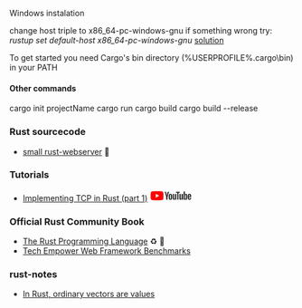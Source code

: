 Windows instalation

change host triple to x86_64-pc-windows-gnu
if something wrong try:
*rustup set default-host x86_64-pc-windows-gnu*
[solution](https://github.com/rust-lang/rustup/issues/846)

To get started you need Cargo's bin directory (%USERPROFILE%.cargo\bin) in your PATH


#### Other commands
cargo init projectName
cargo run
cargo build
cargo build --release


### Rust sourcecode
- [small rust-webserver](https://github.com/juli1/rust-webserver/tree/master/src) :gem:

### Tutorials
- [Implementing TCP in Rust (part 1)](https://www.youtube.com/watch?v=bzja9fQWzdA) <img src="./images/youtube.png" width="auto" height="20">

### Official Rust Community Book
- [The Rust Programming Language](https://doc.rust-lang.org/stable/book/) :recycle: :book:
- [Tech Empower Web Framework Benchmarks](https://www.techempower.com/benchmarks/)

### rust-notes
- [In Rust, ordinary vectors are values](http://smallcultfollowing.com/babysteps/blog/2018/02/01/in-rust-ordinary-vectors-are-values/)